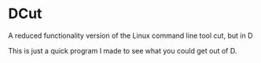 DCut
====

A reduced functionality version of the Linux command line tool cut, but in D


This is just a quick program I made to see what you could get out of D.
